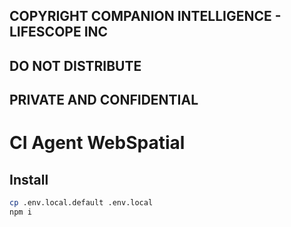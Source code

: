 ## COPYRIGHT COMPANION INTELLIGENCE - LIFESCOPE INC

## DO NOT DISTRIBUTE

## PRIVATE AND CONFIDENTIAL

# CI Agent WebSpatial

## Install

```bash
cp .env.local.default .env.local
npm i
```
